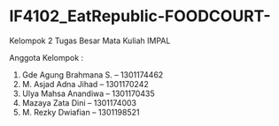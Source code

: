 # IF4102_EatRepublic-FOODCOURT-
Kelompok 2 Tugas Besar Mata Kuliah IMPAL

Anggota Kelompok :
1. Gde Agung Brahmana S. – 1301174462
2. M. Asjad Adna Jihad – 1301170242
3. Ulya Mahsa Anandiwa – 1301170435
4. Mazaya Zata Dini – 1301174003
5. M. Rezky Dwiafian – 1301198521

